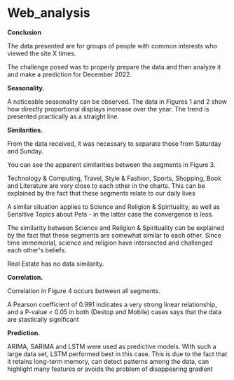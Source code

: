 # Web_analysis
**Conclusion**

The data presented are for groups of people with common interests who viewed the site X times.

The challenge posed was to properly prepare the data and then analyze it and make a prediction for December 2022.

**Seasonality.**

A noticeable seasonality can be observed. The data in Figures 1 and 2 show how directly proportional displays increase over the year. The trend is presented practically as a straight line.

**Similarities.**

From the data received, it was necessary to separate those from Saturday and Sunday.

You can see the apparent similarities between the segments in Figure 3.

Technology & Computing, Travel, Style & Fashion, Sports, Shopping, Book and Literature are very close to each other in the charts. This can be explained by the fact that these segments relate to our daily lives

A similar situation applies to Science and Religion & Spirituality, as well as Sensitive Topics about Pets - in the latter case the convergence is less.

The similarity between Science and Religion & Spirituality can be explained by the fact that these segments are somewhat similar to each other. Since time immemorial, science and religion have intersected and challenged each other's beliefs.

Real Estate has no data similarity.

**Correlation.**

Correlation in Figure 4 occurs between all segments.

A Pearson coefficient of 0.991 indicates a very strong linear relationship, and a P-value < 0.05 in both (Destop and Mobile) cases says that the data are stastically significant

**Prediction.**

ARIMA, SARIMA and LSTM were used as predictive models. With such a large data set, LSTM performed best in this case. This is due to the fact that it retains long-term memory, can detect patterns among the data, can highlight many features or avoids the problem of disappearing gradient
